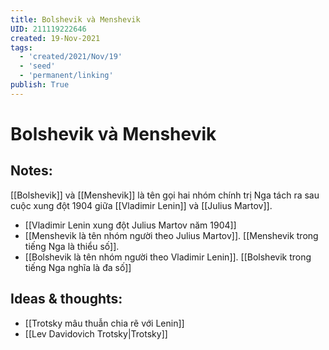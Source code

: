 ```yaml
---
title: Bolshevik và Menshevik
UID: 211119222646
created: 19-Nov-2021
tags:
  - 'created/2021/Nov/19'
  - 'seed'
  - 'permanent/linking'
publish: True
---
```

# Bolshevik và Menshevik

## Notes:
[[Bolshevik]] và [[Menshevik]] là tên gọi hai nhóm chính trị Nga tách ra sau cuộc xung đột 1904 giữa [[Vladimir Lenin]] và [[Julius Martov]]. 

- [[Vladimir Lenin xung đột Julius Martov năm 1904]]
- [[Menshevik là tên nhóm người theo Julius Martov]]. [[Menshevik trong tiếng Nga là thiểu số]].
- [[Bolshevik là tên nhóm người theo Vladimir Lenin]]. [[Bolshevik trong tiếng Nga nghĩa là đa số]]

## Ideas & thoughts:
- [[Trotsky mâu thuẫn chia rẽ với Lenin]]
- [[Lev Davidovich Trotsky|Trotsky]]

